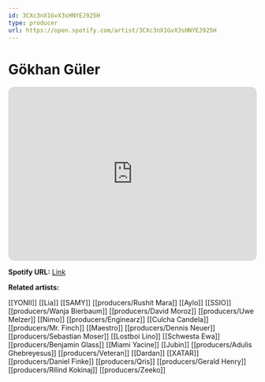 ```yaml
---
id: 3CXc3nX1GvX3sHNYEJ925H
type: producer
url: https://open.spotify.com/artist/3CXc3nX1GvX3sHNYEJ925H
---
```

# Gökhan Güler

<iframe style="border-radius:12px" src="https://open.spotify.com/embed/artist/3CXc3nX1GvX3sHNYEJ925H" width="100%" height="352" frameBorder="0" allowfullscreen="" allow="autoplay; clipboard-write; encrypted-media; fullscreen; picture-in-picture" loading="lazy"></iframe>

**Spotify URL:** [Link](https://open.spotify.com/artist/3CXc3nX1GvX3sHNYEJ925H)

**Related artists:**

[[YONII]]
[[Lia]]
[[SAMY]]
[[producers/Rushit Mara]]
[[Aylo]]
[[SSIO]]
[[producers/Wanja Bierbaum]]
[[producers/David Moroz]]
[[producers/Uwe Melzer]]
[[Nimo]]
[[producers/Enginearz]]
[[Culcha Candela]]
[[producers/Mr. Finch]]
[[Maestro]]
[[producers/Dennis Neuer]]
[[producers/Sebastian Moser]]
[[Lostboi Lino]]
[[Schwesta Ewa]]
[[producers/Benjamin Glass]]
[[Miami Yacine]]
[[Jubin]]
[[producers/Adulis Ghebreyesus]]
[[producers/Veteran]]
[[Dardan]]
[[XATAR]]
[[producers/Daniel Finke]]
[[producers/Qris]]
[[producers/Gerald Henry]]
[[producers/Rilind Kokinaj]]
[[producers/Zeeko]]
